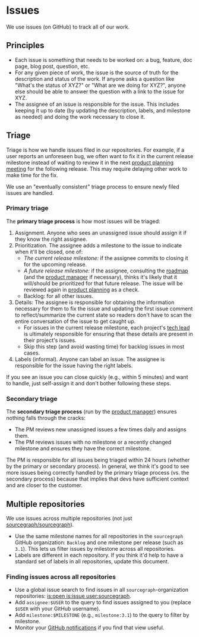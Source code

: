 # Issues

We use issues (on GitHub) to track all of our work.

## Principles

- Each issue is something that needs to be worked on: a bug, feature, doc page, blog post, question, etc.
- For any given piece of work, the issue is the source of truth for the description and status of the work. If anyone asks a question like "What's the status of XYZ?" or "What are we doing for XYZ?", anyone else should be able to answer the question with a link to the issue for XYZ.
- The assignee of an issue is responsible for the issue. This includes keeping it up to date (by updating the description, labels, and milestone as needed) and doing the work necessary to close it.

## Triage

Triage is how we handle issues filed in our repositories. For example, if a user reports an unforeseen bug, we often want to fix it in the current release milestone instead of waiting to review it in the next [product planning meeting](product/index.md#meetings) for the following release. This may require delaying other work to make time for the fix.

We use an "eventually consistent" triage process to ensure newly filed issues are handled.

### Primary triage

The **primary triage process** is how most issues will be triaged:

1. Assignment. Anyone who sees an unassigned issue should assign it if they know the right assignee.
1. Prioritization. The assignee adds a milestone to the issue to indicate when it'll be closed, one of:
   - *The current release milestone:* if the assignee commits to closing it for the upcoming release.
   - *A future release milestone:* if the assignee, consulting the [roadmap](../roadmap/index.md) (and the [product manager](product/index.md#product-manager) if necessary), thinks it's likely that it will/should be prioritized for that future release. The issue will be reviewed again in [product planning](product/index.md#planning) as a check.
   - Backlog: for all other issues.
1. Details: The assignee is responsible for obtaining the information necessary for them to fix the issue and updating the first issue comment to reflect/summarize the current state so readers don't have to scan the entire conversation of the issue to get caught up.
   - For issues in the current release milestone, each project's [tech lead](releases.md#tech-lead) is ultimately responsible for ensuring that these details are present in their project's issues.
   - Skip this step (and avoid wasting time) for backlog issues in most cases.
1. Labels (informal). Anyone can label an issue. The assignee is responsible for the issue having the right labels.

If you see an issue you can close quickly (e.g., within 5 minutes) and want to handle, just self-assign it and don't bother following these steps.

### Secondary triage

The **secondary triage process** (run by the [product manager](product/index.md#product-manager)) ensures nothing falls through the cracks:

- The PM reviews new unassigned issues a few times daily and assigns them.
- The PM reviews issues with no milestone or a recently changed milestone and ensures they have the correct milestone.

The PM is responsible for all issues being triaged within 24 hours (whether by the primary or secondary process). In general, we think it's good to see more issues being correctly handled by the primary triage process (vs. the secondary process) because that implies that devs have sufficient context and are closer to the customer.

## Multiple repositories

We use issues across multiple repositories (not just [sourcegraph/sourcegraph](https://github.com/sourcegraph/sourcegraph)).

- Use the same milestone names for all repositories in the `sourcegraph` GitHub organization: `Backlog` and one milestone per release (such as `3.1`). This lets us filter issues by milestone across all repositories.
- Labels are different in each repository. If you think it'd help to have a standard set of labels in all repositories, update this document.

### Finding issues across all repositories

- Use a global issue search to find issues in all `sourcegraph`-organization repositories: [is:open is:issue user:sourcegraph](https://github.com/issues?page=3&q=is%3Aopen+is%3Aissue+milestone%3A3.0+user%3Asourcegraph).
- Add `assignee:$USER` to the query to find issues assigned to you (replace `$USER` with your GitHub username).
- Add `milestone:$MILESTONE` (e.g., `milestone:3.1`) to the query to filter by milestone.
- Monitor your [GitHub notifications](https://github.com/notifications) if you find that view useful.
